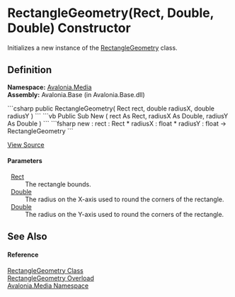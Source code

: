# RectangleGeometry(Rect, Double, Double) Constructor


Initializes a new instance of the <a href="T_Avalonia_Media_RectangleGeometry">RectangleGeometry</a> class.



## Definition
**Namespace:** <a href="N_Avalonia_Media">Avalonia.Media</a>  
**Assembly:** Avalonia.Base (in Avalonia.Base.dll)

<Tabs groupId="api-code-preview">
<TabItem value="csharp" label="C#">
```csharp
public RectangleGeometry(
	Rect rect,
	double radiusX,
	double radiusY
)
```
</TabItem>
<TabItem value="vb" label="VB">
```vb
Public Sub New ( 
	rect As Rect,
	radiusX As Double,
	radiusY As Double
)
```
</TabItem>
<TabItem value="fsharp" label="F#">
```fsharp
new : 
        rect : Rect * 
        radiusX : float * 
        radiusY : float -> RectangleGeometry
```
</TabItem>
</Tabs>



<a href="https://github.com/AvaloniaUI/Avalonia/tree/master/src/Avalonia.Base/Media/RectangleGeometry.cs#L58" title="View the source code">View Source</a>



#### Parameters
<dl><dt>  <a href="T_Avalonia_Rect">Rect</a></dt><dd>The rectangle bounds.</dd><dt>  <a href="https://learn.microsoft.com/dotnet/api/system.double" target="_blank" rel="noopener noreferrer">Double</a></dt><dd>The radius on the X-axis used to round the corners of the rectangle.</dd><dt>  <a href="https://learn.microsoft.com/dotnet/api/system.double" target="_blank" rel="noopener noreferrer">Double</a></dt><dd>The radius on the Y-axis used to round the corners of the rectangle.</dd></dl>

## See Also


#### Reference
<a href="T_Avalonia_Media_RectangleGeometry">RectangleGeometry Class</a>  
<a href="Overload_Avalonia_Media_RectangleGeometry__ctor">RectangleGeometry Overload</a>  
<a href="N_Avalonia_Media">Avalonia.Media Namespace</a>  

